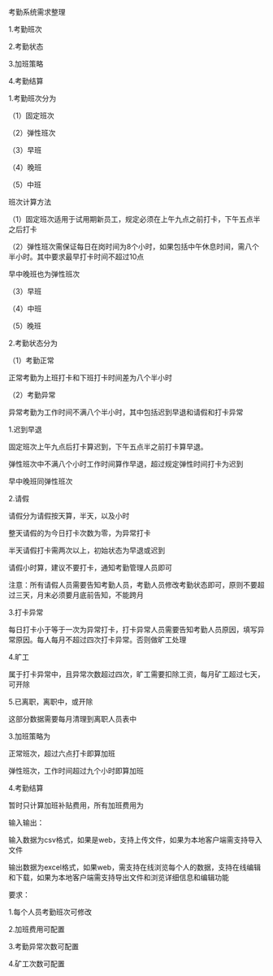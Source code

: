 考勤系统需求整理

1.考勤班次

2.考勤状态

3.加班策略

4.考勤结算


1.考勤班次分为

（1）固定班次

（2）弹性班次

（3）早班

（4）晚班

（5）中班


班次计算方法

（1）固定班次适用于试用期新员工，规定必须在上午九点之前打卡，下午五点半之后打卡

（2）弹性班次需保证每日在岗时间为8个小时，如果包括中午休息时间，需八个半小时。其中要求最早打卡时间不超过10点

早中晚班也为弹性班次

（3）早班

（4）中班

（5）晚班



2.考勤状态分为

（1）考勤正常

正常考勤为上班打卡和下班打卡时间差为八个半小时

（2）考勤异常

异常考勤为工作时间不满八个半小时，其中包括迟到早退和请假和打卡异常

1.迟到早退

固定班次上午九点后打卡算迟到，下午五点半之前打卡算早退。

弹性班次中不满八个小时工作时间算作早退，超过规定弹性时间打卡为迟到

早中晚班同弹性班次

2.请假

请假分为请假按天算，半天，以及小时

整天请假的为今日打卡次数为零，为异常打卡

半天请假打卡需两次以上，初始状态为早退或迟到

请假小时算，建议不要打卡，通知考勤管理人员即可

注意：所有请假人员需要告知考勤人员，考勤人员修改考勤状态即可，原则不要超过三天，月末必须要月底前告知，不能跨月

3.打卡异常

每日打卡小于等于一次为异常打卡，打卡异常人员需要告知考勤人员原因，填写异常原因。每人每月不超过四次打卡异常。否则做旷工处理

4.旷工

属于打卡异常中，且异常次数超过四次，旷工需要扣除工资，每月矿工超过七天，可开除

5.已离职，离职中，或开除

这部分数据需要每月清理到离职人员表中


3.加班策略为

正常班次，超过六点打卡即算加班

弹性班次，工作时间超过九个小时即算加班


4.考勤结算

暂时只计算加班补贴费用，所有加班费用为


输入输出：

输入数据为csv格式，如果是web，支持上传文件，如果为本地客户端需支持导入文件

输出数据为excel格式，如果web，需支持在线浏览每个人的数据，支持在线编辑和下载，如果为本地客户端需支持导出文件和浏览详细信息和编辑功能


要求：


1.每个人员考勤班次可修改

2.加班费用可配置

3.考勤异常次数可配置

4.矿工次数可配置







